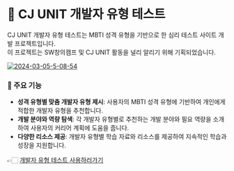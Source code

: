# 🐥 CJ UNIT 개발자 유형 테스트

CJ UNIT 개발자 유형 테스트는 MBTI 성격 유형을 기반으로 한 심리 테스트 사이트 개발 프로젝트입니다. <br>
이 프로젝트는 SW창의캠프 및 CJ UNIT 활동을 널리 알리기 위해 기획되었습니다. 

<a href="https://ibb.co/xzds2QC"><img src="https://i.ibb.co/frLSX71/2024-03-05-5-08-54.png" alt="2024-03-05-5-08-54" border="0"></a>
<br>

 
### 📝 주요 기능
- **성격 유형별 맞춤 개발자 유형 제시**: 사용자의 MBTI 성격 유형에 기반하여 개인에게 적합한 개발자 유형을 추천합니다.
- **개발 분야와 역량 탐색**: 각 개발자 유형별로 추천하는 개발 분야와 필요 역량을 소개하여 사용자의 커리어 계획에 도움을 줍니다.
- **다양한 리소스 제공**: 개발자 유형별 학습 자료와 리소스를 제공하여 지속적인 학습과 성장을 지원합니다.

👉🏻 [개발자 유형 테스트 사용하러가기](https://developer-unit-test.netlify.app/)

